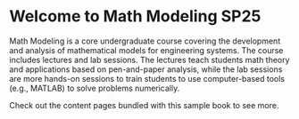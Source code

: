 # Welcome to Math Modeling SP25

Math Modeling is a core undergraduate course covering the development and analysis of mathematical models for engineering systems. The course includes lectures and lab sessions. The lectures teach students math theory and applications based on pen-and-paper analysis, while the lab sessions are more hands-on sessions to train students to use computer-based tools (e.g., MATLAB) to solve problems numerically.

Check out the content pages bundled with this sample book to see more.

```{tableofcontents}
```
